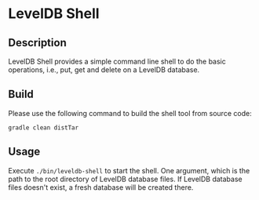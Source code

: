 <!---
  Licensed under the Apache License, Version 2.0 (the "License");
  you may not use this file except in compliance with the License.
  You may obtain a copy of the License at

   http://www.apache.org/licenses/LICENSE-2.0

  Unless required by applicable law or agreed to in writing, software
  distributed under the License is distributed on an "AS IS" BASIS,
  WITHOUT WARRANTIES OR CONDITIONS OF ANY KIND, either express or implied.
  See the License for the specific language governing permissions and
  limitations under the License. See accompanying LICENSE file.
-->

# LevelDB Shell

## Description

LevelDB Shell provides a simple command line shell to do the basic operations,
i.e., put, get and delete on a LevelDB database.

## Build

Please use the following command to build the shell tool from source code:

    gradle clean distTar

## Usage

Execute `./bin/leveldb-shell` to start the shell. One argument, which is the
path to the root directory of LevelDB database files. If LevelDB database files
doesn't exist, a fresh database will be created there.